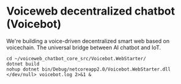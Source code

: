 # Voiceweb decentralized chatbot (Voicebot)

We're building a voice-driven decentralized smart web based on voicechain. 
The universal bridge between AI chatbot and IoT.

```shell
cd ~/voiceweb_chatbot_core_src/Voicebot.WebStarter/
dotnet build
nohup dotnet bin/Debug/netcoreapp2.0/Voicebot.WebStarter.dll </dev/null> voicebot.log 2>&1 &

```
